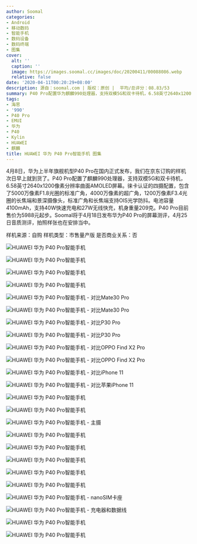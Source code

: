 ```yaml
---
author: Soomal
categories:
- Android
- 移动数码
- 智能手机
- 数码设备
- 数码终端
- 图集
cover:
  alt: ''
  caption: ''
  image: https://images.soomal.cc/images/doc/20200411/00088086.webp
  relative: false
date: '2020-04-11T00:20:29+08:00'
description: 源自：soomal.com | 版权：原创 |  平均/总评分：08.83/53
summary: P40 Pro配置华为麒麟990处理器，支持双模5G和双卡待机，6.58英寸2640x1200像素分辨率曲面AMOLED屏幕。徕卡认证的四摄配置，包含了5000万像素F1.8光圈的标准广角，4000万像素的超广角，1200万像素F3.4光圈的长焦端。
tags:
- 海思
- '990'
- P40 Pro
- EMUI
- 华为
- P40
- Kylin
- HUAWEI
- 麒麟
title: HUAWEI 华为 P40 Pro智能手机 图集
---
```


4月8日，华为上半年旗舰机型P40 Pro在国内正式发布，我们在京东订购的样机次日早上就到货了。P40 Pro配置了麒麟990处理器，支持双模5G和双卡待机，6.58英寸2640x1200像素分辨率曲面AMOLED屏幕。徕卡认证的四摄配置，包含了5000万像素F1.8光圈的标准广角，4000万像素的超广角，1200万像素F3.4光圈的长焦端和景深摄像头，标准广角和长焦端支持OIS光学防抖。电池容量4100mAh，支持40W快速充电和27W无线快充，机身重量209克。P40 Pro目前售价为5988元起步。Soomal将于4月18日发布华为P40 Pro的屏幕测评，4月25日音质测评，拍照样张也在安排当中。



样机来源：自购
样机类型：市售量产版
是否商业关系：否



![HUAWEI 华为 P40 Pro智能手机](https://images.soomal.cc/images/doc/20200410/00088081.webp)



![HUAWEI 华为 P40 Pro智能手机](https://images.soomal.cc/images/doc/20200410/00088082.webp)



![HUAWEI 华为 P40 Pro智能手机](https://images.soomal.cc/images/doc/20200410/00088083.webp)



![HUAWEI 华为 P40 Pro智能手机](https://images.soomal.cc/images/doc/20200410/00088084.webp)



![HUAWEI 华为 P40 Pro智能手机 - 对比Mate30 Pro](https://images.soomal.cc/images/doc/20200411/00088085.webp)



![HUAWEI 华为 P40 Pro智能手机 - 对比Mate30 Pro](https://images.soomal.cc/images/doc/20200411/00088086.webp)



![HUAWEI 华为 P40 Pro智能手机 - 对比P30 Pro](https://images.soomal.cc/images/doc/20200411/00088087.webp)



![HUAWEI 华为 P40 Pro智能手机 - 对比P30 Pro](https://images.soomal.cc/images/doc/20200411/00088088.webp)



![HUAWEI 华为 P40 Pro智能手机 - 对比OPPO Find X2 Pro](https://images.soomal.cc/images/doc/20200411/00088089.webp)



![HUAWEI 华为 P40 Pro智能手机 - 对比OPPO Find X2 Pro](https://images.soomal.cc/images/doc/20200411/00088090.webp)



![HUAWEI 华为 P40 Pro智能手机 - 对比iPhone 11](https://images.soomal.cc/images/doc/20200411/00088091.webp)



![HUAWEI 华为 P40 Pro智能手机 - 对比苹果iPhone 11](https://images.soomal.cc/images/doc/20200411/00088092.webp)



![HUAWEI 华为 P40 Pro智能手机](https://images.soomal.cc/images/doc/20200411/00088093.webp)



![HUAWEI 华为 P40 Pro智能手机](https://images.soomal.cc/images/doc/20200411/00088094.webp)



![HUAWEI 华为 P40 Pro智能手机 - 主摄](https://images.soomal.cc/images/doc/20200411/00088095.webp)



![HUAWEI 华为 P40 Pro智能手机](https://images.soomal.cc/images/doc/20200411/00088096.webp)



![HUAWEI 华为 P40 Pro智能手机](https://images.soomal.cc/images/doc/20200411/00088097.webp)



![HUAWEI 华为 P40 Pro智能手机](https://images.soomal.cc/images/doc/20200411/00088098.webp)



![HUAWEI 华为 P40 Pro智能手机](https://images.soomal.cc/images/doc/20200411/00088099.webp)



![HUAWEI 华为 P40 Pro智能手机](https://images.soomal.cc/images/doc/20200411/00088100.webp)



![HUAWEI 华为 P40 Pro智能手机 -  nanoSIM卡座](https://images.soomal.cc/images/doc/20200411/00088101.webp)



![HUAWEI 华为 P40 Pro智能手机 -  充电器和数据线](https://images.soomal.cc/images/doc/20200411/00088102.webp)



![HUAWEI 华为 P40 Pro智能手机](https://images.soomal.cc/images/doc/20200411/00088103.webp)



![HUAWEI 华为 P40 Pro智能手机](https://images.soomal.cc/images/doc/20200411/00088104.webp)
